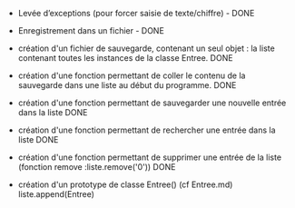 - Levée d’exceptions (pour forcer saisie de texte/chiffre) - DONE

- Enregistrement dans un fichier - DONE 

- création d'un fichier de sauvegarde, contenant un seul objet : la liste contenant toutes les instances de la classe Entree. DONE

- création d'une fonction permettant de coller le contenu de la sauvegarde dans une liste au début du programme. DONE

- création d'une fonction permettant de sauvegarder une nouvelle entrée dans la liste DONE

- création d'une fonction permettant de rechercher une entrée dans la liste DONE

- création d'une fonction permettant de supprimer une entrée de la liste (fonction remove :liste.remove('0')) DONE

- création d'un prototype de classe Entree() (cf Entree.md)  liste.append(Entree)
